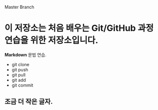 Master Branch



# 이 저장소는 처음 배우는 Git/GitHub 과정 연습을 위한 저장소입니다.
**Markdown** 문법 연습.
- git clone
- git push
- git pull
- git add
- git commit

## 조금 더 작은 글자.
